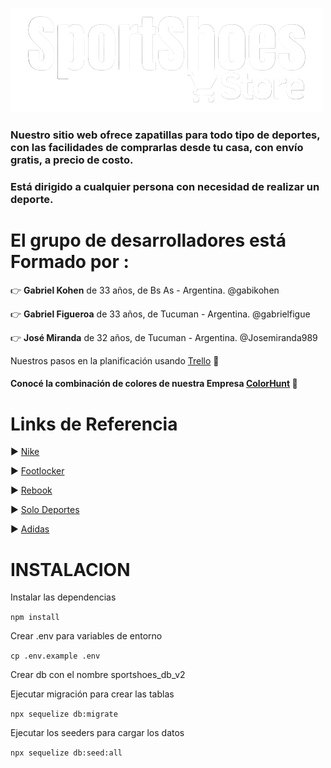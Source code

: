 ![Logo](https://github.com/Josemiranda989/Grupo_1_SportShoes/blob/master/public/images/logo-w.png)


<h3> Nuestro sitio web ofrece zapatillas para todo tipo de deportes, con las facilidades de comprarlas desde tu casa, con envío gratis, a precio de costo.<h3>

<h3>Está dirigido a cualquier persona con necesidad de realizar un deporte. <h3>

# El grupo de desarrolladores está Formado por :

:point_right: **Gabriel Kohen** de 33 años, de Bs As - Argentina. @gabikohen

:point_right: **Gabriel Figueroa** de 33 años, de Tucuman - Argentina. @gabrielfigue

:point_right: **José Miranda** de 32 años, de Tucuman - Argentina. @Josemiranda989

Nuestros pasos en la planificación usando [Trello](https://trello.com/b/sqaH3YHP/proyecto-final-dh) :bookmark_tabs:<h4>
 
Conocé la combinación de colores de nuestra Empresa [ColorHunt](https://colorhunt.co/palette/05374239a2dba2dbfae8f0f2https://colorhunt.co/palette/05374239a2dba2dbfae8f0f2) :art:


# Links de Referencia 

 :arrow_forward: [Nike](https://www.nike.com/ar)
 
 
 :arrow_forward: [Footlocker](https://www.footlocker.com)
 
 
 :arrow_forward: [Rebook](https://www.reebok.com.ar)
 
 
 :arrow_forward: [Solo Deportes](https://www.solodeportes.com.ar)
 
 
 :arrow_forward: [Adidas](https://www.adidas.com.ar)
<h5>

# INSTALACION 
Instalar las dependencias

`npm install`

Crear .env para variables de entorno

`cp .env.example .env`

Crear db con el nombre sportshoes_db_v2

Ejecutar migración para crear las tablas

`npx sequelize db:migrate`

Ejecutar los seeders para cargar los datos

`npx sequelize db:seed:all`